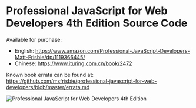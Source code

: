 # Professional JavaScript for Web Developers 4th Edition Source Code

Available for purchase:
* English: https://www.amazon.com/Professional-JavaScript-Developers-Matt-Frisbie/dp/1119366445/
* Chinese: https://www.ituring.com.cn/book/2472

Known book errata can be found at: https://github.com/msfrisbie/professional-javascript-for-web-developers/blob/master/errata.md

![Professional JavaScript for Web Developers 4th Edition](https://raw.githubusercontent.com/msfrisbie/professional-javascript-for-web-developers/master/pjwd_front_cover.jpg?raw=true)
